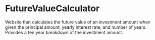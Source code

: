# FutureValueCalculator

Website that calculates the future value of an investment amount when given the principal amount, yearly interest rate, and number of years. Provides a ten year breakdown of the investment amount.
